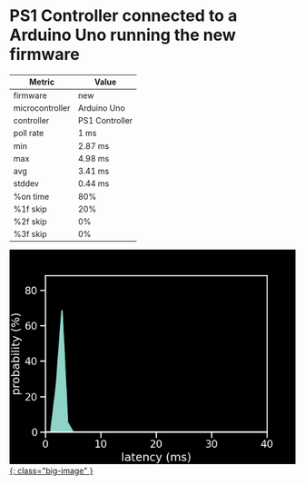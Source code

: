 # PS1 Controller connected to a Arduino Uno running the new firmware

| Metric          | Value          |
| --------------- | -------------- |
| firmware        | new            |
| microcontroller | Arduino Uno    |
| controller      | PS1 Controller |
| poll rate       | 1 ms           |
| min             | 2.87 ms        |
| max             | 4.98 ms        |
| avg             | 3.41 ms        |
| stddev          | 0.44 ms        |
| %on time        | 80%            |
| %1f skip        | 20%            |
| %2f skip        | 0%             |
| %3f skip        | 0%             |

[![Graph](../../assets/images/results/santroller_ps1_uno.png){: class="big-image" }](../../assets/images/results/santroller_ps1_uno.png)
